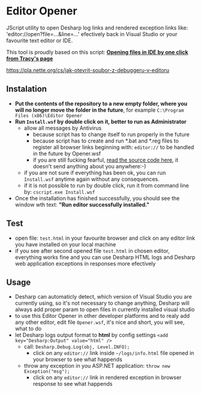 # Editor Opener
JScript utility to open Desharp log links and rendered exception links like: 'editor://open?file=...&line=...' efectively back in Visual Studio or your favourite text editor or IDE.

This tool is proudly based on this script: **[Opening files in IDE by one click from Tracy's page](https://pla.nette.org/en/how-open-files-in-ide-from-debugger)**

https://pla.nette.org/cs/jak-otevrit-soubor-z-debuggeru-v-editoru

## Instalation
- **Put the contents of the repository to a new empty folder, where you will no longer move the folder in the future**, for example `C:\Program Files (x86)\Editor Opener`
- **Run `Install.wsf` by double click on it, better to run as Administrator**
  - allow all messages by Antivirus
    - because script has to change itself to run properly in the future
    - because script has to create and run *.bat and *.reg files to register all browser links beginning with: `editor://` to be handled in the future by Opener.wsf
    - if you are still fucking fearful, [read the source code here](https://github.com/debug-sharp/editor-opener/blob/master/Install.wsf), it doesn't send anything about you anywhere:-)
  - if you are not sure if everything has been ok, you can run `Install.wsf` anytime again without any consequences.
  - if it is not possible to run by double click, run it from command line by: `cscript.exe Install.wsf`
- Once the installation has finished successfully, you should see the window wth text: **"Run editor successfully installed."**

## Test
- open file: `test.html` in your favourite browser and click on any editor link you have installed on your local machine
- if you see after second opened file `test.html` in chosen editor, everything works fine and you can use Desharp HTML logs and Desharp web application exceptions in responses more efectively

## Usage
- Desharp can automaticly detect, which version of Visual Studio you are currently using, so it's not necessary to change anything, Desharp will always add proper param to open files in currently installed visual studio
- to use this Editor Opener in other developer platforms and to realy add any other editor, edit file `Opener.wsf`, it's nice and short, you will see, what to do
- let Desharp logs output format to **html** by config settings `<add key="Desharp:Output" value="html" />`
  - call: `Desharp.Debug.Log(obj, Level.INFO);`
    - click on any `editor://` link inside `~/logs/info.html` file opened in your browser to see what happends
  - throw any exception in you ASP.NET application: `throw new Exception("msg");`
    - click on any `editor://` link in rendered exception in browser response to see what happends

